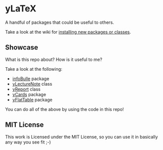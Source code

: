 # yLaTeX

A handful of packages that could be useful to others.

Take a look at the wiki for [installing new packages or classes](https://github.com/HarveySheppard/yLaTeX/wiki).

## Showcase

What is this repo about?
How is it useful to me?

Take a look at the following:

- [infoBulle](./examples/infoBulle/infoBulleShowcase.pdf) package
- [yLectureNote](./examples/yLectureNote/yLectureNoteShowcase.pdf) class
- [yReport](./examples/yReport/article/articleGeopolitique_harveySheppard_2016.pdf) class
- [yCards](./examples/yCards/yCardsShowcase.pdf) package
- [yFlatTable](./examples/yFlatTable/yFlatTableShowcase.pdf) package

You can do all of the above by using the code in this repo!

## MIT License

This work is Licensed under the MIT License, so you can use it in basically any way you see fit ;-)
